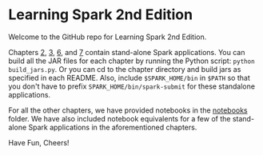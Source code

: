 # Learning Spark 2nd Edition

Welcome to the GitHub repo for Learning Spark 2nd Edition.

Chapters [2](chapter2/README.md), [3](chapter3/README.md), [6](chapter6/README.md), and [7](chapter7/README.md) contain stand-alone Spark applications. You can build all the JAR files for each chapter by running the Python script: `python build_jars.py`.
Or you can cd to the chapter directory and build jars as specified in each README. Also, include `$SPARK_HOME/bin` in `$PATH`  so that you
don't have to prefix `SPARK_HOME/bin/spark-submit` for these standalone applications.

For all the other chapters, we have provided notebooks in the [notebooks](notebooks) folder. We have also included notebook equivalents for a few of the stand-alone Spark applications in the aforementioned chapters.

Have Fun, Cheers!
